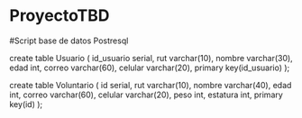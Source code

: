 # ProyectoTBD

#Script base de datos Postresql

create table Usuario (
	id_usuario serial,
	rut varchar(10),
	nombre varchar(30),
	edad int,
	correo varchar(60),
	celular varchar(20),
	primary key(id_usuario)
);


create table Voluntario (
	id serial,
	rut varchar(10),
	nombre varchar(40),
	edad int,
	correo varchar(60),
	celular varchar(20),
	peso int, 
	estatura int,
	primary key(id)
);
